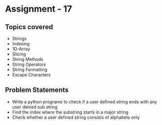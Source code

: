 # Assignment - 17

## Topics covered

- Strings
- Indexing
- 1D-Array
- Slicing
- String Methods
- String Operators
- String Formatting
- Escape Characters


## Problem Statements

- Write a python programe to check if a user defined string ends with any user deined sub string
- Find the index where the substring starts in a major string
- Check whether a user defined string consists of alphabets only
